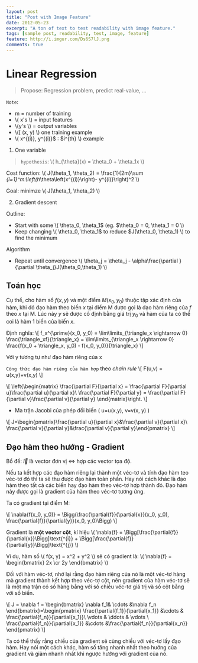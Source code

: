 ```yaml
---
layout: post
title: "Post with Image Feature"
date: 2012-05-23
excerpt: "A ton of text to test readability with image feature."
tags: [sample post, readability, test, image, feature]
feature: http://i.imgur.com/Ds6S7lJ.png
comments: true
---
```


# Linear Regression

> Propose: Regression problem, predict real-value, ...

`Note`:
- m = number of training 
- \\( x's \\) = input features 
- \\(y's \\) = output variables
- \\([ (x, y) \\) one training example 
- \\( x^{(i)}, y^{(i)}$ : $i^{th} \\) example   

1. One variable 
> `hypothesis`: \\( h_{\theta}(x) = \theta_0 + \theta_1x \\)

Cost function: 
\\( J(\theta_1, \theta_2) = \frac{1}{2m}\sum _{i=1}^m\:\left(h_\theta\left(x^{(i)}\right)- y^{(i)}\right)^2 \\)

Goal: minimze \\( J(\theta_1, \theta_2) \\)

2. Gradient descent

Outline:

* Start with some \\( \theta_0, \theta_1$ (eg. $\theta_0 = 0, \theta_1 = 0 \\)
* Keep changing \\( \theta_0, \theta_1$ to reduce $J(\theta_0, \theta_1) \\) to find the minimum 

Algorithm

* Repeat until convergence 
\\( \theta_j = \theta_j - \alpha\frac{\partial }{\partial \theta_j}J(\theta_0,\theta_1) \\)

## Toán học

Cụ thể, cho hàm số $f(x, y)$ và một điểm $M(x_0, y_0)$ thuộc tập xác định của hàm, khi đó đạo hàm theo biến $x$ tại điểm M được gọi là đạo hàm riêng của $f$ theo $x$ tại M. Lúc này $y$ sẽ được cố định bằng giá trị $y_0$ và hàm của ta có thể coi là hàm 1 biến của biến $x$.

Định nghĩa:
\\[ f_x^{\prime}(x_0, y_0) = \lim\limits_{\triangle_x \rightarrow 0} \frac{\triangle_xf}{\triangle_x} = \lim\limits_{\triangle_x \rightarrow 0} \frac{f(x_0 + \triangle_x, y_0) - f(x_0, y_0)}{\triangle_x} \\]

Với y tương tự như đạo hàm riêng của x

`Công thức đạo hàm riêng của hàm hợp` theo *chain rule*
\\[ F(u,v) = u(x,y)+v(x,y) \\]

\\[
\left\{\begin{matrix}
\frac{\partial F}{\partial x} = \frac{\partial F}{\partial u}\frac{\partial u}{\partial x}\\ \frac{\partial F}{\partial y} = \frac{\partial F}{\partial v}\frac{\partial v}{\partial y}
\end{matrix}\right.
\\]

* Ma trận Jacobi của phép đổi biến \( u=u(x,y), v=v(x, y) \)

\\[ J=\begin{pmatrix}\frac{\partial u}{\partial x}&\frac{\partial v}{\partial x}\\ \frac{\partial v}{\partial y}&\frac{\partial v}{\partial y}\end{pmatrix} \\]

## Đạo hàm theo hướng - Gradient

Bổ đề: $\overrightarrow{l}$ là vector đơn vị $\Leftrightarrow$ hợp các vector tọa độ.

Nếu ta kết hợp các đạo hàm riêng lại thành một véc-tơ và tính đạo hàm teo véc-tơ đó thì ta sẽ thu được đạo hàm toàn phần. Hay nói cách khác là đạo hàm theo tất cả các biến hay đạo hàm theo véc-tơ hợp thành đó. Đạo hàm này được gọi là gradient của hàm theo véc-tơ tương ứng.

Ta có gradient tại điểm M:

\\[ \nabla{f(x_0, y_0)} = \Bigg(\frac{\partial{f}}{\partial{x}}(x_0, y_0), \frac{\partial{f}}{\partial{y}}(x_0, y_0)\Bigg) \\]

Gradient là **một vector cột**, kí hiệu \\( \nabla{f} = \Bigg[\frac{\partial{f}}{\partial{x}}\Bigg]\text{\^{i}} + \Bigg[\frac{\partial{f}}{\partial{y}}\Bigg]\text{\^{j}} \\)

Ví dụ, hàm số \\( f(x, y) = x^2 + y^2 \\)
  sẽ có gradient là: \\( \nabla{f} = \begin{bmatrix} 2x \cr 2y \end{bmatrix} \\)

Đối với hàm véc-tơ, nhớ lại rằng đạo hàm riêng của nó là một véc-tơ hàng mà gradient thành kết hợp theo véc-tơ cột, nên gradient của hàm véc-tơ sẽ là một ma trận có số hàng bằng với số chiều véc-tơ giá trị và số cột bằng với số biến.

\\[ J = \nabla f = \begin{bmatrix}
 \nabla f_1& \cdots &\nabla f_n \end{bmatrix}=\begin{pmatrix}
\frac{\partial{f_1}}{\partial{x_1}} &\cdots & \frac{\partial{f_n}}{\partial{x_1}}\\ \vdots  & \ddots & \vdots \\ \frac{\partial{f_n}}{\partial{x_1}} &\cdots &\frac{\partial{f_n}}{\partial{x_n}} \end{pmatrix} \\]

 Ta có thể thấy rằng chiều của gradient sẽ cùng chiều với véc-tơ lấy đạo hàm. Hay nói một cách khác, hàm số tăng nhanh nhất theo hướng của gradient và giảm nhanh nhất khi ngược hướng với gradient của nó.
